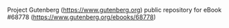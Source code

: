 Project Gutenberg (https://www.gutenberg.org) public repository for eBook #68778 (https://www.gutenberg.org/ebooks/68778)
